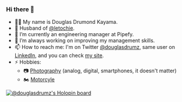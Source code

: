 ### Hi there 👋

- 👨‍💻 My name is Douglas Drumond Kayama.
- 💑 Husband of [@letochie](https://github.com/letochie).
- 🔭 I’m currently an engineering manager at Pipefy.
- 🌱 I’m always working on improving my management skills.
- 📫 How to reach me: 
    I'm on Twitter [@douglasdrumz](https://twitter.com/douglasdrumond), same user on [LinkedIn](https://www.linkedin.com/in/douglasdrumond), and you can check [my site](https://www.cafelinear.com).
- ⚡ Hobbies:
    - 📷 [Photography](https://flickr.com/photos/douglasdrumond) (analog, digital, smartphones, it doesn't matter)
    - 🏍️ [Motorcyle](https://www.instagram.com/dkmichi)


<!--
**douglasdrumond/douglasdrumond** is a ✨ _special_ ✨ repository because its `README.md` (this file) appears on your GitHub profile.

Here are some ideas to get you started:

- 🔭 I’m currently working on ...
- 🌱 I’m currently learning ...
- 👯 I’m looking to collaborate on ...
- 🤔 I’m looking for help with ...
- 💬 Ask me about ...
- 📫 How to reach me: ...
- 😄 Pronouns: ...
- ⚡ Fun fact: ...
-->
[![@douglasdrumz's Holopin board](https://holopin.io/api/user/board?user=douglasdrumz)](https://holopin.io/@douglasdrumz)
